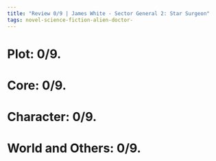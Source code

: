 ```yaml
---
title: "Review 0/9 | James White - Sector General 2: Star Surgeon"
tags: novel-science-fiction-alien-doctor-
---
```


# Plot: 0/9. 



# Core: 0/9. 



# Character: 0/9. 



# World and Others: 0/9. 




